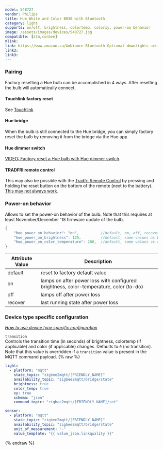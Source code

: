 ```yaml
---
model: 548727
vendor: Philips
title: Hue White and Color BR30 with Bluetooth
category: light
supports: on/off, brightness, colortemp, colorxy, power-on behavior
image: /assets/images/devices/548727.jpg
compatible: [z2m,conbee]
mlink: 
link: https://www.amazon.ca/Ambiance-Bluetooth-Optional-downlights-activated/dp/B07RVRKBDQ
link2: 
link3: 
---
```

### Pairing
Factory resetting a Hue bulb can be accomplished in 4 ways.
After resetting the bulb will automatically connect.

#### Touchlink factory reset
See [Touchlink](https://www.zigbee2mqtt.io/information/touchlink)

#### Hue bridge
When the bulb is still connected to the Hue bridge, you can simply factory reset the bulb
by removing it from the bridge via the Hue app.

#### Hue dimmer switch
[VIDEO: Factory reset a Hue bulb with Hue dimmer switch](https://www.youtube.com/watch?v=qvlEAELiJKs).

#### TRADFRI remote control
This may also be possible with the
[Tradfri Remote Control](https://www.ikea.com/us/en/images/products/tradfri-remote-control__0489469_PE623665_S4.JPG)
by pressing and holding the reset button on the bottom of the remote (next to the battery).
[This may not always work](https://github.com/Koenkk/zigbee2mqtt/issues/296#issuecomment-416923751).


### Power-on behavior
Allows to set the power-on behavior of the bulb.
Note that this requires at least November/December '18 firmware update of the bulb.
```js
{
    "hue_power_on_behavior": "on",          //default, on, off, recover, default = on
    "hue_power_on_brightness": 125,         //default, same values as brightness, default = 255
    "hue_power_on_color_temperature": 280,  //default, same values as color_temp, default = 366
}
```

Attribute Value | Description
----------------|-----------------------------------------------
default         | reset to factory default value
on              | lamps on after power loss with configured brightness, color-temperature, color (to-do)
off             | lamps off after power loss
recover         | last running state after power loss


### Device type specific configuration
*[How to use device type specific configuration](https://www.zigbee2mqtt.io/information/configuration)*


`transition`   
Controls the transition time (in seconds) of brightness,
colortemp (if applicable) and color (if applicable) changes. Defaults to `0` (no transition).
Note that this value is overridden if a `transition` value is present in the MQTT command payload. 
{% raw %}
```yaml
light:
  - platform: "mqtt"
    state_topic: "zigbee2mqtt/[FRIENDLY_NAME]"
    availability_topic: "zigbee2mqtt/bridge/state"
    brightness: true
    color_temp: true
    xy: true
    schema: "json"
    command_topic: "zigbee2mqtt/[FRIENDLY_NAME]/set"

sensor:
  - platform: "mqtt"
    state_topic: "zigbee2mqtt/[FRIENDLY_NAME]"
    availability_topic: "zigbee2mqtt/bridge/state"
    unit_of_measurement: "-"
    value_template: "{{ value_json.linkquality }}"
```
{% endraw %}


